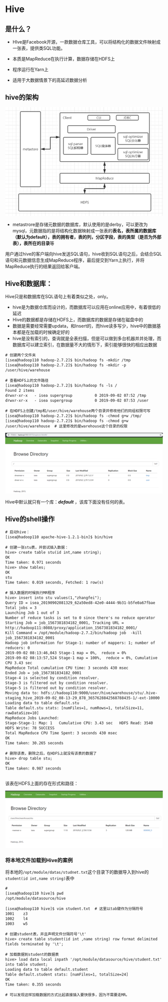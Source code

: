 # Hive 

## 是什么？

* HIve是Facebook开源，一款数据仓库工具，可以将结构化的数据文件映射成一张表，提供类SQL功能。

* 本质是MapReduce在执行计算，数据存储在HDFS上
* 程序运行在Yarn上
* 适用于大数据情景下的高延迟数据分析

## hive的架构

![](img/hive/1.png)

* metastrore是存储元数据的数据库，默认使用的是derby，可以更改为mysql，元数据指的是将结构化数据映射成一张表的**表名，表所属的数据库（默认为default），表的拥有者，表的列，分区字段，表的类型（是否为外部表），表所在的目录**等

用户通过hive的客户端向hive发送SQL语句，hive收到SQL语句之后，会结合SQL语句和元数据信息生成MapReduce程序，最后提交到Yarn上执行，并将MapReduce执行的结果返回给客户端。

## Hive和数据库：

Hive只是和数据库在SQL语句上有着类似之处，only。

* hive是为数据仓库而设计的，而数据库可以应用在online应用中，有着很低的延迟
* Hive的数据都是存储在HDFS上，而数据库的数据是存储在磁盘中的
* 数据是需要经常需要updata，和Insert的，而hive读多写少，hive中的数据基本都是在加载的时候确定好的
* hive是没有索引的，查询就是全表扫描，但是可以做到多台机器并并处理，而数据库可以建立索引，在数据量不大的情形下，索引能够很快的相应出数据

~~~shell
# 创建两个文件夹
[isea@hadoop110 hadoop-2.7.2]$ bin/hadoop fs -mkdir /tmp
[isea@hadoop110 hadoop-2.7.2]$ bin/hadoop fs -mkdir -p /user/hive/warehouse

# 查看HDFS上的文件路径
[isea@hadoop110 hadoop-2.7.2]$ bin/hadoop fs -ls /
Found 2 items
drwxr-xr-x   - isea supergroup          0 2019-09-02 07:52 /tmp
drwxr-xr-x   - isea supergroup          0 2019-09-02 07:53 /user

# 在HDFS上创建/tmp和/user/hive/warehouse两个目录并修改他们的同组权限可写
[isea@hadoop110 hadoop-2.7.2]$ bin/hadoop fs -chmod g+w /tmp/
[isea@hadoop110 hadoop-2.7.2]$ bin/hadoop fs -chmod g+w /user/hive/warehouse  # 这里修改的是warehouse这个目录的权限
~~~

![](img/had/14.png)

Hive中默认就只有一个库：***default*** ，该库下面没有任何的表。

## Hive的shell操作

~~~shell
# 启动hive：
[isea@hadoop110 apache-hive-1.2.1-bin]$ bin/hive

# 创建一张stu表，并尝试插入数据：
hive> create table stu(id int,name string);
OK
Time taken: 0.971 seconds
hive> show tables;
OK
stu
Time taken: 0.019 seconds, Fetched: 1 row(s)

# 插入数据的时候执行MR程序
hive> insert into stu values(1,"zhangfei");
Query ID = isea_20190902081329_62a50ed8-42e0-4444-9b31-b5fe0a67fbae
Total jobs = 3
Launching Job 1 out of 3
Number of reduce tasks is set to 0 since there's no reduce operator
Starting Job = job_1567381834182_0001, Tracking URL = http://hadoop111:8088/proxy/application_1567381834182_0001/
Kill Command = /opt/module/hadoop-2.7.2/bin/hadoop job  -kill job_1567381834182_0001
Hadoop job information for Stage-1: number of mappers: 1; number of reducers: 0
2019-09-02 08:13:46,043 Stage-1 map = 0%,  reduce = 0%
2019-09-02 08:13:57,524 Stage-1 map = 100%,  reduce = 0%, Cumulative CPU 3.43 sec
MapReduce Total cumulative CPU time: 3 seconds 430 msec
Ended Job = job_1567381834182_0001
Stage-4 is selected by condition resolver.
Stage-3 is filtered out by condition resolver.
Stage-5 is filtered out by condition resolver.
Moving data to: hdfs://hadoop110:9000/user/hive/warehouse/stu/.hive-staging_hive_2019-09-02_08-13-29_878_3657628842568788435-1/-ext-10000
Loading data to table default.stu
Table default.stu stats: [numFiles=1, numRows=1, totalSize=11, rawDataSize=10]
MapReduce Jobs Launched: 
Stage-Stage-1: Map: 1   Cumulative CPU: 3.43 sec   HDFS Read: 3540 HDFS Write: 78 SUCCESS
Total MapReduce CPU Time Spent: 3 seconds 430 msec
OK
Time taken: 30.265 seconds

# 删除该表，删除之后，在HDFS上就没有该表的数据了
hive> drop table stu;
OK
Time taken: 0.987 seconds


~~~

该表在HDFS上面的存在形式和路径：

![](img/hive/2.png)

### 将本地文件加载到Hive的案例

将本地的`/opt/module/datas/studnet.txt`这个目录下的数据导入到hive的`student(id int,name string)`表中

~~~shell
#
[isea@hadoop110 hive]$ pwd
/opt/module/datasource/hive

[isea@hadoop110 hive]$ vim student.txt  # 这里以tab键作为分隔符号
1001	z3
1002	l4
1003	w5

# 创建student表，并且声明文件分隔符号'\t'
hive> create table student(id int ,name string) row format delimited fields terminated by '\t';

# 加载数据到student的数据表
hive> load data local inpath '/opt/module/datasource/hive/student.txt' into table student;
Loading data to table default.student
Table default.student stats: [numFiles=1, totalSize=24]
OK
Time taken: 0.355 seconds

# 可以发现这样加载数据的方式比起直接插入要快很多，因为不需要走MR。

~~~

